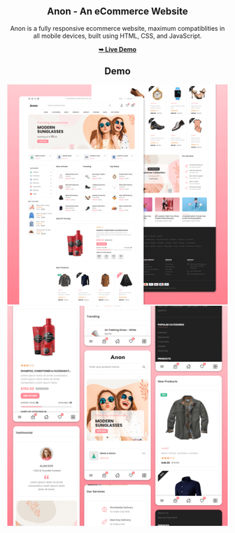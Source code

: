 <div align="center">

## Anon - An eCommerce Website


Anon is a fully responsive ecommerce website, maximum compatiblities in all mobile devices, built using HTML, CSS, and JavaScript.

<a href="https://nethuh.github.io/Anon_modern_ecommerce_website/"><strong>➥ Live Demo</strong></a>
## Demo

![Anon Desktop Demo](./Assets/website-demo-image/desktop.png "Desktop Demo")
![Anon Mobile Demo](./Assets/website-demo-image/mobile.png "Mobile Demo")


</div>
